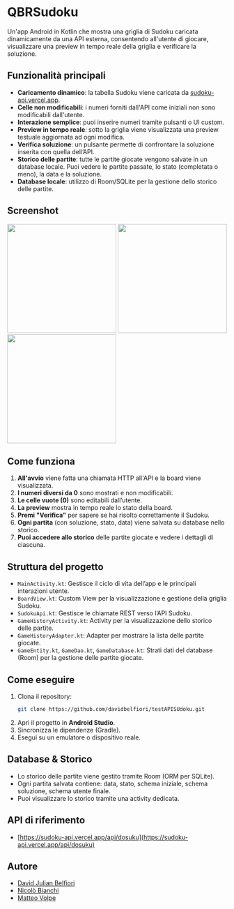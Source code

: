 # QBRSudoku

Un'app Android in Kotlin che mostra una griglia di Sudoku caricata dinamicamente da una API esterna, consentendo all'utente di giocare, visualizzare una preview in tempo reale della griglia e verificare la soluzione.

## Funzionalità principali

- **Caricamento dinamico**: la tabella Sudoku viene caricata da [sudoku-api.vercel.app](https://sudoku-api.vercel.app/api/dosuku).
- **Celle non modificabili**: i numeri forniti dall'API come iniziali non sono modificabili dall'utente.
- **Interazione semplice**: puoi inserire numeri tramite pulsanti o UI custom.
- **Preview in tempo reale**: sotto la griglia viene visualizzata una preview testuale aggiornata ad ogni modifica.
- **Verifica soluzione**: un pulsante permette di confrontare la soluzione inserita con quella dell’API.
- **Storico delle partite**: tutte le partite giocate vengono salvate in un database locale. Puoi vedere le partite passate, lo stato (completata o meno), la data e la soluzione.
- **Database locale**: utilizzo di Room/SQLite per la gestione dello storico delle partite.

## Screenshot

<img src="https://github.com/user-attachments/assets/317ea88e-b19d-45c7-b5e0-21a00d91f56e" width="250"/>
<img src="https://github.com/user-attachments/assets/5ca44bc2-b6a2-4138-b09d-18ebd28039d6" width="250"/>
<img src="https://github.com/user-attachments/assets/308bf064-2a82-4118-840c-b530ef8a6253" width="250"/>



## Come funziona

1. **All'avvio** viene fatta una chiamata HTTP all'API e la board viene visualizzata.
2. **I numeri diversi da 0** sono mostrati e non modificabili.
3. **Le celle vuote (0)** sono editabili dall’utente.
4. **La preview** mostra in tempo reale lo stato della board.
5. **Premi "Verifica"** per sapere se hai risolto correttamente il Sudoku.
6. **Ogni partita** (con soluzione, stato, data) viene salvata su database nello storico.
7. **Puoi accedere allo storico** delle partite giocate e vedere i dettagli di ciascuna.
## Struttura del progetto

- `MainActivity.kt`: Gestisce il ciclo di vita dell’app e le principali interazioni utente.
- `BoardView.kt`: Custom View per la visualizzazione e gestione della griglia Sudoku.
- `SudokuApi.kt`: Gestisce le chiamate REST verso l’API Sudoku.
- `GameHistoryActivity.kt`: Activity per la visualizzazione dello storico delle partite.
- `GameHistoryAdapter.kt`: Adapter per mostrare la lista delle partite giocate.
- `GameEntity.kt`, `GameDao.kt`, `GameDatabase.kt`: Strati dati del database (Room) per la gestione delle partite giocate.


## Come eseguire

1. Clona il repository:
    ```sh
    git clone https://github.com/davidbelfiori/testAPISUdoku.git
    ```
2. Apri il progetto in **Android Studio**.
3. Sincronizza le dipendenze (Gradle).
4. Esegui su un emulatore o dispositivo reale.

## Database & Storico

- Lo storico delle partite viene gestito tramite Room (ORM per SQLite).
- Ogni partita salvata contiene: data, stato, schema iniziale, schema soluzione, schema utente finale.
- Puoi visualizzare lo storico tramite una activity dedicata.

## API di riferimento

- [https://sudoku-api.vercel.app/api/dosuku](https://sudoku-api.vercel.app/api/dosuku)

## Autore

- [David Julian Belfiori](https://github.com/davidbelfiori)
- [Nicolò Bianchi](https://github.com/nich-bi)
- [Matteo Volpe](https://github.com/Fox070204)

